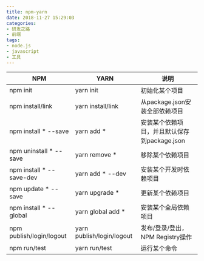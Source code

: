 ```yaml
---
title: npm-yarn
date: 2018-11-27 15:29:03
categories:
- 研发之路
- 前端
tags:
- node.js
- javascript
- 工具
---
```


|NPM|YARN|说明|
|---|---|---|
|npm init|yarn init|初始化某个项目|
|npm install/link|yarn install/link|从package.json安装全部依赖项目|
|npm install * --save|yarn add *|安装某个依赖项目，并且默认保存到package.json|
|npm uninstall * --save|yarn remove *|移除某个依赖项目|
|npm install * --save-dev|yarn add * --dev|安装某个开发时依赖项目|
|npm update * --save|yarn upgrade *|更新某个依赖项目|
|npm install * --global|yarn global add *|安装某个全局依赖项目|
|npm publish/login/logout|yarn publish/login/logout|发布/登录/登出，NPM Registry操作|
|npm run/test|yarn run/test|运行某个命令|